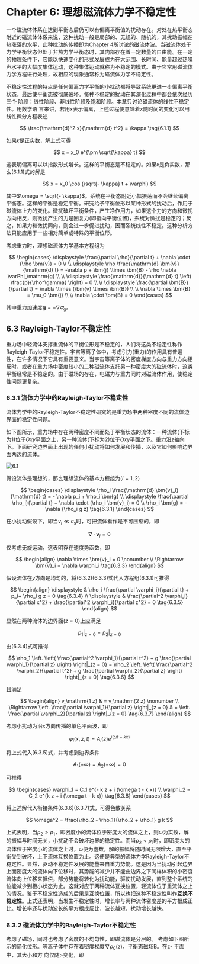 # Chapter 6: 理想磁流体力学不稳定性

一个磁流体体系在达到平衡态后仍可以有偏离平衡值的扰动存在。对处在热平衡态附近的磁流体体系来说，这种扰动一般是局部的、无规的、随机的，其扰动振幅在热涨落的水平，此种扰动的传播即为Chapter 4所讨论的磁流体波。当磁流体处于力学平衡状态但处于非热力学平衡态时，其内部存在着一定数量的自由能。在一定的物理条件下，它能以快速变化的形式发展成为在大范围、长时间、能量超过热噪声水平的大幅度集体运动，这种集体运动就称为不稳定的模式。由于它常用磁流体力学方程进行处理，故相应的现象通常称为磁流体力学不稳定性。

不稳定性过程的特点是任何偏离力学平衡的小扰动都将导致系统更进一步偏离平衡
状态，最后使平衡态被彻底破坏。每种不稳定的扰动在其演化过程中都会依次经历三个
阶段：线性阶段、非线性阶段及饱和阶段。本章只讨论磁流体的线性不稳定性。用数学语
言来讲，若用$x$表示偏离，上述过程便意味着$x$随时间的变化可以用线性微分方程表述

$$
\frac{\mathrm{d}^2 x}{\mathrm{d} t^2} = \kappa \tag{6.1.1}
$$

如果$\kappa$是正实数，解上式可得

$$
x = x_0 e^{\pm \sqrt{\kappa} t}
$$

这表明偏离可以以指数形式增长。这样的平衡态是不稳定的。如果$\kappa$是负实数，那么$(6.1.1)$式的解是

$$
x = x_0 \cos (\sqrt{- \kappa} t + \varphi)
$$

其中$\omega = \sqrt{- \kappa}$。系统在平衡态附近小幅振荡而不会继续偏离平衡态。这样的平衡是稳定平衡。研究给予平衡位形以某种形式的扰动后，作用于磁流体上力的变化。微扰破坏平衡条件，产生净作用力，如果这个力的方向和微扰方向相反，则微扰产生的力是回复力(即指向平衡位置)，系统对微扰是稳定的；反之，如果力和微扰同向，则会进一步促进扰动，因而系统线性不稳定。这种分析方法只能应用于一些相对简单或特殊的平衡位形。

考虑重力时，理想磁流体力学基本方程组为

$$
\begin{cases}
\displaystyle \frac{\partial \rho}{\partial t} + \nabla \cdot (\rho \bm{v}) = 0 \\ \\
\displaystyle \rho \frac{\mathrm{d} \bm{v}}{\mathrm{d} t} = -\nabla p + \bm{j} \times \bm{B} - \rho \nabla \varPhi_\mathrm{g} \\ \\
\displaystyle \frac{\mathrm{d}}{\mathrm{d} t} \left( \frac{p}{\rho^\gamma} \right) = 0 \\ \\
\displaystyle \frac{\partial \bm{B}}{\partial t} = \nabla \times (\bm{v} \times \bm{B}) \\ \\
\nabla \times \bm{B} = \mu_0 \bm{j} \\ \\
\nabla \cdot \bm{B} = 0
\end{cases}
$$

其中重力加速度$\bm{g} = - \nabla \varPhi_\mathrm{g}$。

## 6.3 Rayleigh-Taylor不稳定性

重力场中轻流体支撑重流体的平衡位形是不稳定的，人们将这类不稳定性称作Rayleigh-Taylor不稳定性。宇宙等离子体中，考虑引力(重力)的作用具有普遍性，在许多情况下它具有重要意义。当宇宙等离子体的密度梯度方向与重力方向相反时，或者在重力场中密度较小的二种磁流体支托另一种密度大的磁流体时，这类平衡经常是不稳定的。由于磁场的存在，电磁力与重力同时对磁流体作用，使稳定性问题更复杂。

### 6.3.1 流体力学中的Rayleigh-Taylor不稳定性

流体力学中的Rayleigh-Taylor不稳定性研究的是重力场中两种密度不同的流体边界面的稳定性问题。

如下图所示，重力场中存在两种密度不同而处于平衡状态的流体：一种流体(下标为1)位于$Oxy$平面之上，另一种流体(下标为2)位于$Oxy$平面之下。重力沿$z$轴向下。下面研究边界面上出现的任何小扰动将如何发展和传播，以及它如何影响边界面两边的流体。

![6.1](Figures/6.1.jpg)

假设流体是理想的，那么理想流体的基本方程组为($i = 1, 2$)

$$
\begin{cases}
\displaystyle \rho_i \frac{\mathrm{d} \bm{v}_i}{\mathrm{d} t} = - \nabla p_i + \rho_i \bm{g} \\
\displaystyle \frac{\partial \rho_i}{\partial t} + \nabla \cdot (\rho_i \bm{v}_i) = 0 \\
\rho_i \bm{g} = - \nabla (\rho_i g z) \tag{6.3.1}
\end{cases}
$$

在小扰动假设下，即当$v_i \ll c_\mathrm{s}$时，可把流体看作是不可压缩的，即

$$
\nabla \cdot \bm{v}_i = 0 \tag{6.3.2}
$$

仅考虑无旋运动，这表明存在速度势函数，即

$$
\begin{align}
\nabla \times \bm{v}_i = 0 \nonumber \\
\Rightarrow \bm{v}_i = \nabla \varphi_i \tag{6.3.3}
\end{align}
$$

假设流体在$y$方向是均匀的，将$(6.3.2)(6.3.3)$式代入方程组$(6.3.1)$可推得

$$
\begin{align}
\displaystyle & \rho_i \frac{\partial \varphi_i}{\partial t} + p_i+ \rho_i g z = 0 \tag{6.3.4} \\
\displaystyle & \frac{\partial^2 \varphi_i}{\partial x^2} + \frac{\partial^2 \varphi_i}{\partial z^2} = 0 \tag{6.3.5}
\end{align}
$$

显然在两种流体的边界面($z = 0$)上应满足

$$
p_1 |_{z = 0} = p_2 |_{z = 0}
$$

由$(6.3.4)$式可推得

$$
\rho_1 \left. \left( \frac{\partial^2 \varphi_1}{\partial t^2} + g \frac{\partial \varphi_1}{\partial z} \right) \right|_{z = 0} = \rho_2 \left. \left( \frac{\partial^2 \varphi_2}{\partial t^2} + g \frac{\partial \varphi_2}{\partial z} \right) \right|_{z = 0} \tag{6.3.6}
$$

且满足

$$
\begin{align}
v_\mathrm{1 z} & = v_\mathrm{2 z} \nonumber \\
\Rightarrow \left. \frac{\partial \varphi_1}{\partial z} \right|_{z = 0} & = \left. \frac{\partial \varphi_2}{\partial z} \right|_{z = 0} \tag{6.3.7}
\end{align}
$$

考虑小扰动为沿$x$方向传播的单色平面波，即

$$
\varphi_i (x, z, t) = A_i (z) e^{i (\omega t - k x)}
$$

将上式代入$(6.3.5)$式，并考虑到边界条件

$$
A_1 (+ \infty) = A_2 (- \infty) = 0
$$

可推得

$$
\begin{cases}
\varphi_1 = C_1 e^{- k z + i (\omega t - k x)} \\
\varphi_2 = C_2 e^{k z + i (\omega t - k x)} \tag{6.3.8}
\end{cases}
$$

将上述解代入衔接条件$(6.3.6)(6.3.7)$式，可得色散关系

$$
\omega^2 = \frac{\rho_2 - \rho_1}{\rho_2 + \rho_1} g k
$$

上式表明，当$\rho_2 > \rho_1$，即密度小的流体位于密度大的流体之上，则$\omega$为实数，解的振幅与时间无关，小扰动不会破坏边界的稳定性。而当$\rho_2 < \rho_1$时，即密度大的流体位于密度小的流体之上时，$\omega$便为虚数，解的振幅将随时间无限增大，直至平衡受到破坏，上下流体互换位置为止。这便是典型的流体力学Rayleigh-Taylor不稳定性。显然，驱动不稳定性发展的能量来自重力势能。这是因为当扰动引起边界上面密度大的流体向下位移时，其势能的减少并不能由边界之下同样体积的小密度流体向上位移来抵偿，部分势能将转化为扰动能，驱使扰动发展，直到整个系统的位能减少到极小状态为止。这就对应于两种流体互换位置，轻流体位于重流体之上的情况。鉴于不稳定性造成的后果是互换位置，所以也把这种不稳定性叫作**互换不稳定性**。上式还表明，当发生不稳定性时，增长率与两种流体密度差的平方根成正比。增长率还与扰动波长的平方根成反比，波长越短，扰动增长越快。

### 6.3.2 磁流体力学中的Rayleigh-Taylor不稳定性

考虑了磁场，同时也考虑了密度的不均匀性，即磁流体是分层的。
考虑如下图所示的简化位形。等离子体中存在着密度梯度$\nabla \rho_0 (z)$，平衡态磁场B。在z- 平面中，其大小和方
向仅随>变化，即